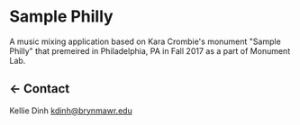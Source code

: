 # Sample Philly

A music mixing application based on Kara Crombie's monument "Sample Philly" that premeired in Philadelphia, PA in Fall 2017 as a part of Monument Lab.

## ← Contact

Kellie Dinh
kdinh@brynmawr.edu


